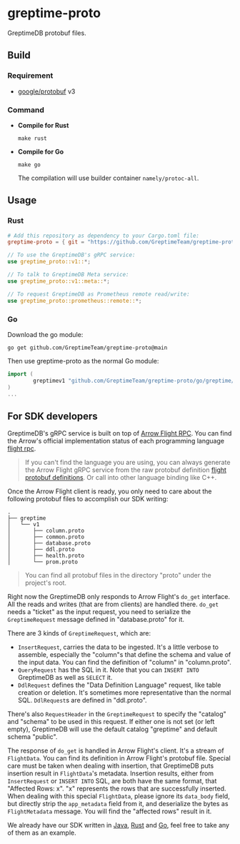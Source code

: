 # greptime-proto

GreptimeDB protobuf files.

## Build

### Requirement

- [google/protobuf][protobuf] v3

### Command

- **Compile for Rust**

  ```console
  make rust
  ```

- **Compile for Go**

  ```console
  make go
  ```

  The compilation will use builder container `namely/protoc-all`.

## Usage

### Rust

```Toml
# Add this repository as dependency to your Cargo.toml file:
greptime-proto = { git = "https://github.com/GreptimeTeam/greptime-proto.git" }
```

```Rust
// To use the GreptimeDB's gRPC service:
use greptime_proto::v1::*;

// To talk to GreptimeDB Meta service:
use greptime_proto::v1::meta::*;

// To request GreptimeDB as Prometheus remote read/write:
use greptime_proto::prometheus::remote::*;
```

### Go

Download the go module:

```console
go get github.com/GreptimeTeam/greptime-proto@main
```

Then use greptime-proto as the normal Go module:

```go
import (
        greptimev1 "github.com/GreptimeTeam/greptime-proto/go/greptime/v1"
)
...
```

## For SDK developers

GreptimeDB's gRPC service is built on top of [Arrow Flight RPC][flight].  You can find the Arrow's
official implementation status of each programming language [flight rpc][flight-rpc].

> If you can't find the language you are using, you can always generate the Arrow Flight gRPC
> service from the raw protobuf definition [flight protobuf definitions][flight-protobuf]. Or call
> into other language binding like C++.

Once the Arrow Flight client is ready, you only need to care about the following protobuf files to
accomplish our SDK writing:

```console
.
├── greptime
│   └── v1
│       ├── column.proto
│       ├── common.proto
│       ├── database.proto
│       ├── ddl.proto
│       ├── health.proto
│       └── prom.proto
```

> You can find all protobuf files in the directory "proto" under the project's root.

Right now the GreptimeDB only responds to Arrow Flight's `do_get` interface. All the reads and
writes (that are from clients) are handled there. `do_get` needs a "ticket" as the input request,
you need to serialize the `GreptimeRequest` message defined in "database.proto" for it.

There are 3 kinds of `GreptimeRequest`, which are:

- `InsertRequest`, carries the data to be ingested. It's a little verbose to assemble, especially
  the "column"s that define the schema and value of the input data. You can find the definition of
  "column" in "column.proto".
- `QueryRequest` has the SQL in it. Note that you can `INSERT INTO` GreptimeDB as well as `SELECT`
  it.
- `DdlRequest` defines the "Data Definition Language" request, like table creation or deletion. It's
  sometimes more representative than the normal SQL. `DdlRequest`s are defined in "ddl.proto".

There's also `RequestHeader` in the `GreptimeRequest` to specify the "catalog" and "schema" to be
used in this request. If either one is not set (or left empty), GreptimeDB will use the default
catalog "greptime" and default schema "public".

The response of `do_get` is handled in Arrow Flight's client. It's a stream of `FlightData`. You can
find its definition in Arrow Flight's protobuf file. Special care must be taken when dealing with
insertion, that GreptimeDB puts insertion result in `FlightData`'s metadata. Insertion results,
either from `InsertRequest` or `INSERT INTO` SQL, are both have the same format, that "Affected
Rows: x". "x" represents the rows that are successfully inserted. When dealing with this special
`FlightData`, please ignore its `data_body` field, but directly strip the `app_metadata` field from
it, and deserialize the bytes as `FlightMetadata` message. You will find the "affected rows" result
in it.

We already have our SDK written in [Java][java-sdk], [Rust]() and [Go][go-sdk], feel free to take
any of them as an example.

<!-- links -->
[protobuf]: https://github.com/protocolbuffers/protobuf
[flight]: https://arrow.apache.org/docs/format/Flight.html
[flight-rpc]: https://arrow.apache.org/docs/status.html#flight-rpc
[flight-protobuf]: https://arrow.apache.org/docs/format/Flight.html#protocol-buffer-definitions
[java-sdk]: https://github.com/GreptimeTeam/greptimedb-client-java
[go-sdk]: https://github.com/GreptimeTeam/greptimedb-client-go
